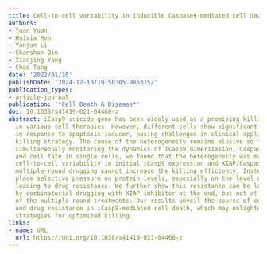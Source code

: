 ```yaml
---
title: Cell-to-cell variability in inducible Caspase9-mediated cell death
authors:
- Yuan Yuan
- Huixia Ren
- Yanjun Li
- Shanshan Qin
- Xiaojing Yang
- Chao Tang
date: '2022/01/10'
publishDate: '2024-12-10T19:50:05.986315Z'
publication_types:
- article-journal
publication: '*Cell Death & Disease*'
doi: 10.1038/s41419-021-04468-z
abstract: iCasp9 suicide gene has been widely used as a promising killing strategy
  in various cell therapies. However, different cells show significant heterogeneity
  in response to apoptosis inducer, posing challenges in clinical applications of
  killing strategy. The cause of the heterogeneity remains elusive so far. Here, by
  simultaneously monitoring the dynamics of iCasp9 dimerization, Caspase3 activation,
  and cell fate in single cells, we found that the heterogeneity was mainly due to
  cell-to-cell variability in initial iCasp9 expression and XIAP/Caspase3 ratio. Moreover,
  multiple-round drugging cannot increase the killing efficiency. Instead, it will
  place selective pressure on protein levels, especially on the level of initial iCasp9,
  leading to drug resistance. We further show this resistance can be largely eliminated
  by combinatorial drugging with XIAP inhibitor at the end, but not at the beginning,
  of the multiple-round treatments. Our results unveil the source of cell fate heterogeneity
  and drug resistance in iCasp9-mediated cell death, which may enlighten better therapeutic
  strategies for optimized killing.
links:
- name: URL
  url: https://doi.org/10.1038/s41419-021-04468-z
---
```

